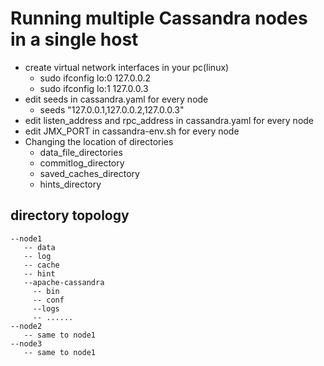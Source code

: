 # Running multiple Cassandra  nodes in a single host 

* create virtual network interfaces in your pc(linux) 
	*  sudo ifconfig lo:0 127.0.0.2
	*  sudo ifconfig lo:1 127.0.0.3
* edit seeds in cassandra.yaml for every node
	* seeds "127.0.0.1,127.0.0.2,127.0.0.3" 
* edit listen_address and rpc_address in cassandra.yaml for every node
* edit JMX_PORT in cassandra-env.sh for every node
* Changing the location of directories
	* data_file_directories
	* commitlog_directory
	* saved_caches_directory
	* hints_directory 

## directory topology

	--node1
	   -- data
	   -- log
	   -- cache
	   -- hint
	   --apache-cassandra
		 -- bin
		 -- conf
		 --logs
		 -- ......
	--node2
	   -- same to node1
	--node3
	   -- same to node1